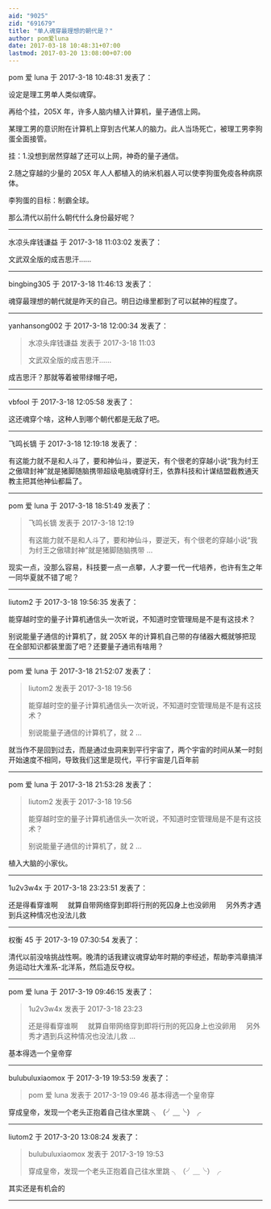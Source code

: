```yaml
---
aid: "9025"
zid: "691679"
title: "单人魂穿最理想的朝代是？"
author: pom爱luna
date: 2017-03-18 10:48:31+07:00
lastmod: 2017-03-20 13:08:00+07:00
---
```


pom 爱 luna 于 2017-3-18 10:48:31 发表了：

设定是理工男单人类似魂穿。

再给个挂，205X 年，许多人脑内植入计算机，量子通信上网。

某理工男的意识附在计算机上穿到古代某人的脑力。此人当场死亡，被理工男李狗蛋全面接管。

挂：1.没想到居然穿越了还可以上网，神奇的量子通信。

2.随之穿越的少量的 205X 年人人都植入的纳米机器人可以使李狗蛋免疫各种病原体。

李狗蛋的目标：制霸全球。

那么清代以前什么朝代什么身份最好呢？

---

水凉头痒钱谦益 于 2017-3-18 11:03:02 发表了：

文武双全版的成吉思汗……

---

bingbing305 于 2017-3-18 11:46:13 发表了：

魂穿最理想的朝代就是昨天的自己。明日边缘里都到了可以弑神的程度了。

---

yanhansong002 于 2017-3-18 12:00:34 发表了：

> 水凉头痒钱谦益 发表于 2017-3-18 11:03
>
> 文武双全版的成吉思汗……

成吉思汗？那就等着被带绿帽子吧，

---

vbfool 于 2017-3-18 12:05:58 发表了：

这还魂穿个啥，这种人到哪个朝代都是无敌了吧。

---

飞鸣长镝 于 2017-3-18 12:19:18 发表了：

有这能力就不是和人斗了，要和神仙斗，要逆天，有个很老的穿越小说“我为纣王之傲啸封神”就是猪脚随脑携带超级电脑魂穿纣王，依靠科技和计谋结盟截教通天教主把其他神仙都扁了。

---

pom 爱 luna 于 2017-3-18 18:51:49 发表了：

> 飞鸣长镝 发表于 2017-3-18 12:19
>
> 有这能力就不是和人斗了，要和神仙斗，要逆天，有个很老的穿越小说“我为纣王之傲啸封神”就是猪脚随脑携带 ...

现实一点，没那么容易，科技要一点一点攀，人才要一代一代培养，也许有生之年一同华夏就不错了呢？

---

liutom2 于 2017-3-18 19:56:35 发表了：

能穿越时空的量子计算机通信头一次听说，不知道时空管理局是不是有这技术？

别说能量子通信的计算机了，就 205X 年的计算机自己带的存储器大概就够把现在全部知识都装里面了吧？还要量子通讯有啥用？

---

pom 爱 luna 于 2017-3-18 21:52:07 发表了：

> liutom2 发表于 2017-3-18 19:56
>
> 能穿越时空的量子计算机通信头一次听说，不知道时空管理局是不是有这技术？
>
> 别说能量子通信的计算机了，就 2 ...

就当作不是回到过去，而是通过虫洞来到平行宇宙了，两个宇宙的时间从某一时刻开始速度不相同，导致我们这里是现代，平行宇宙是几百年前

---

pom 爱 luna 于 2017-3-18 21:53:28 发表了：

> liutom2 发表于 2017-3-18 19:56
>
> 能穿越时空的量子计算机通信头一次听说，不知道时空管理局是不是有这技术？
>
> 别说能量子通信的计算机了，就 2 ...

植入大脑的小家伙。

---

1u2v3w4x 于 2017-3-18 23:23:51 发表了：

还是得看穿谁啊     就算自带网络穿到即将行刑的死囚身上也没卵用     另外秀才遇到兵这种情况也没法儿救

---

权衡 45 于 2017-3-19 07:30:54 发表了：

清代以前没啥挑战性啊。晚清的话我建议魂穿幼年时期的李经述，帮助李鸿章搞洋务运动壮大淮系-北洋系，然后造反夺权。

---

pom 爱 luna 于 2017-3-19 09:46:15 发表了：

> 1u2v3w4x 发表于 2017-3-18 23:23
>
> 还是得看穿谁啊     就算自带网络穿到即将行刑的死囚身上也没卵用     另外秀才遇到兵这种情况也没法儿救 ...

基本得选一个皇帝穿

---

bulubuluxiaomox 于 2017-3-19 19:53:59 发表了：

> pom 爱 luna 发表于 2017-3-19 09:46 基本得选一个皇帝穿

穿成皇帝，发现一个老头正抱着自己往水里跳 ╮（╯＿╰）╭

---

liutom2 于 2017-3-20 13:08:24 发表了：

> bulubuluxiaomox 发表于 2017-3-19 19:53
>
> 穿成皇帝，发现一个老头正抱着自己往水里跳 ╮（╯＿╰）╭

其实还是有机会的

---

